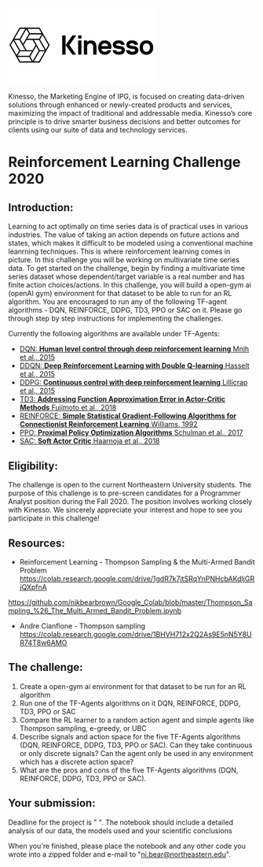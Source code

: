 
<img src="kin.png" width="300"/> 

Kinesso, the Marketing Engine of IPG, is focused on creating data-driven solutions through enhanced or newly-created products and services, maximizing the impact of traditional and addressable media. Kinesso’s core principle is to drive smarter business decisions and better outcomes for clients using our suite of data and technology services.

# Reinforcement Learning Challenge 2020

## Introduction:

Learning to act optimally on time series data is of practical uses in various industries. The value of taking an action depends on future actions and states, which makes it difficult to be modeled using a conventional machine leanrning techniques. This is where reinforcement learning comes in picture. In this challenge you will be working on multivariate time series data. To get started on the challenge, begin by finding a multivariate time series dataset whose dependent/target variable is a real number and has finite action choices/actions. In this challenge, you will build a open-gym ai (openAI gym) environment for that dataset to be able to run for an RL algorithm. You are encouraged to run any of the following TF-agent algorithms - DQN, REINFORCE, DDPG, TD3, PPO or SAC on it. Please go through step by step instructions for implementing the challenges.


Currently the following algorithms are available under TF-Agents:

*   [DQN: __Human level control through deep reinforcement learning__ Mnih et
    al., 2015](https://deepmind.com/research/dqn/)
*   [DDQN: __Deep Reinforcement Learning with Double Q-learning__ Hasselt et
    al., 2015](https://arxiv.org/abs/1509.06461)
*   [DDPG: __Continuous control with deep reinforcement learning__ Lillicrap et
    al., 2015](https://arxiv.org/abs/1509.02971)
*   [TD3: __Addressing Function Approximation Error in Actor-Critic Methods__
    Fujimoto et al., 2018](https://arxiv.org/abs/1802.09477)
*   [REINFORCE: __Simple Statistical Gradient-Following Algorithms for
    Connectionist Reinforcement Learning__ Williams,
    1992](http://www-anw.cs.umass.edu/~barto/courses/cs687/williams92simple.pdf)
*   [PPO: __Proximal Policy Optimization Algorithms__ Schulman et al., 2017](https://arxiv.org/abs/1707.06347)
*   [SAC: __Soft Actor Critic__ Haarnoja et al., 2018](https://arxiv.org/abs/1812.05905)

## Eligibility: 
The challenge is open to the current Northeastern University students.
The purpose of this challenge is to pre-screen candidates for a Programmer Analyst position during the Fall 2020. The position involves working closely with Kinesso. We sincerely appreciate your interest and hope to see you participate in this challenge!

## Resources:

- Reinforcement Learning - Thompson Sampling & the Multi-Armed Bandit Problem
https://colab.research.google.com/drive/1gdR7k7jtSRqYnPNHcbAKdIjGRjQXpfnA

https://github.com/nikbearbrown/Google_Colab/blob/master/Thompson_Sampling_%26_The_Multi_Armed_Bandit_Problem.ipynb

- Andre Cianflone - Thompson sampling
https://colab.research.google.com/drive/1BHVH712x2Q2As9E5nN5Y8UR74T8w6AMO



## The challenge:

1. Create a open-gym ai environment for that dataset to be run for an RL algorithm
2. Run one of the TF-Agents algorithms on it DQN, REINFORCE, DDPG, TD3, PPO or SAC
3. Compare the RL learner to a random action agent and simple agents like Thompson sampling, e-greedy, or UBC
4. Describe signals and action space for the five TF-Agents algorithms (DQN, REINFORCE, DDPG, TD3, PPO or SAC). Can they take continuous or only discrete signals? Can the agent only be used in any environment which has a discrete action space?
5. What are the pros and cons of the five TF-Agents algorithms (DQN, REINFORCE, DDPG, TD3, PPO or SAC).


## Your submission:

Deadline for the project is " ". The notebook should include a detailed analysis of our data, the models used and your scientific conclusions

When you're finished, please place the notebook and any other code you wrote into a zipped folder and e-mail to "ni.bear@northeastern.edu".



